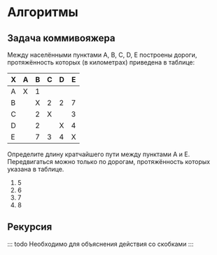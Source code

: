 # Алгоритмы

## Задача коммивояжера

Между населёнными пунктами A, B, C, D, E построены дороги, протяжённость которых (в километрах) приведена в таблице:

| X   | A   | B   | C   | D   | E   |
| --- | --- | --- | --- | --- | --- |
| A   | X   | 1   |     |     |     |
| B   |     | X   | 2   | 2   | 7   |
| C   |     | 2   | X   |     | 3   |
| D   |     | 2   |     | X   | 4   |
| E   |     | 7   | 3   | 4   | X   |

Определите длину кратчайшего пути между пунктами A и E. Передвигаться можно только по дорогам, протяжённость которых указана в таблице.

1. 5
2. 6
3. 7
4. 8

## Рекурсия

::: todo
Необходимо для объяснения действия со скобками
:::
